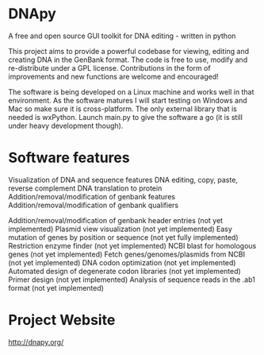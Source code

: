 DNApy
=====

A free and open source GUI toolkit for DNA editing - written in python

This project aims to provide a powerful codebase for viewing, editing and creating DNA in the GenBank format. The code is free to use, modify and re-distribute under a GPL license. Contributions in the form of improvements and new functions are welcome and encouraged!

The software is being developed on a Linux machine and works well in that environment. As the software matures I will start testing on Windows and Mac so make sure it is cross-platform. The only external library that is needed is wxPython. Launch main.py to give the software a go (it is still under heavy development though).


Software features
=====

Visualization of DNA and sequence features
DNA editing, copy, paste, reverse complement 
DNA translation to protein
Addition/removal/modification of genbank features
Addition/removal/modification of genbank qualifiers

Addition/removal/modification of genbank header entries (not yet implemented)
Plasmid view visualization (not yet implemented)
Easy mutation of genes by position or sequence (not yet fully implemented)
Restriction enzyme finder (not yet implemented)
NCBI blast for homologous genes (not yet implemented)
Fetch genes/genomes/plasmids from NCBI (not yet implemented)
DNA codon optimization (not yet implemented)
Automated design of degenerate codon libraries (not yet implemented)
Primer design (not yet implemented)
Analysis of sequence reads in the .ab1 format (not yet implemented)


Project Website
=====

http://dnapy.org/
